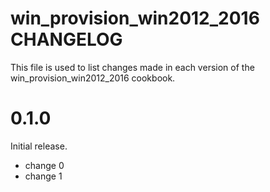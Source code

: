 # win_provision_win2012_2016 CHANGELOG

This file is used to list changes made in each version of the win_provision_win2012_2016 cookbook.

# 0.1.0

Initial release.

- change 0
- change 1

